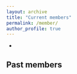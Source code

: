 ```yaml
---
layout: archive
title: "Current members"
permalink: /member/
author_profile: true
---
```


-  

## Past members




